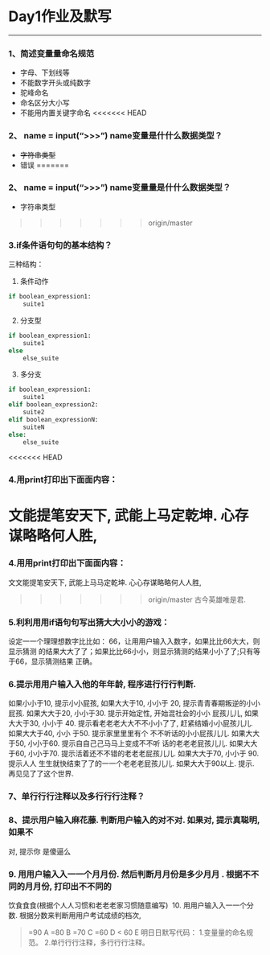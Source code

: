 # Day1作业及默写
---

### 1、简述变量量命名规范
- 字母、下划线等
- 不能数字开头或纯数字
- 驼峰命名
- 命名区分大小写
- 不能用内置关键字命名
<<<<<<< HEAD
### 2、 name = input(“>>>”) name变量是什什么数据类型？
- ~~字符串类型~~ 
- 错误
=======
### 2、 name = input(“>>>”) name变量量是什什么数据类型？
- 字符串类型
>>>>>>> origin/master
### 3.if条件语句句的基本结构？
三种结构：
1. 条件动作
```python
if boolean_expression1:
    suite1
```
2. 分支型
```python
if boolean_expression1:
    suite1
else
    else_suite
```
3. 多分支
```python
if boolean_expression1:
    suite1
elif boolean_expression2:
    suite2
elif boolean_expressionN:
    suiteN
else:
    else_suite
```
<<<<<<< HEAD
### 4.用print打印出下⾯面内容：
文能提笔安天下,
武能上马定乾坤.
心存谋略略何人胜,
=======
### 4.⽤用print打印出下⾯面内容：
⽂文能提笔安天下,
武能上⻢马定乾坤.
⼼心存谋略略何⼈人胜,
>>>>>>> origin/master
古今英雄唯是君.
###  5.利利⽤用if语句句写出猜⼤大⼩小的游戏：
设定⼀一个理理想数字⽐比如： 66，让⽤用户输⼊入数字，如果⽐比66⼤大，则显示猜测
的结果⼤大了了；如果⽐比66⼩小，则显示猜测的结果⼩小了了;只有等于66，显示猜测结果
正确。
### 6.提⽰⽤用户输⼊入他的年年龄, 程序进⾏行行判断.
如果⼩小于10, 提⽰⼩小屁孩, 如果⼤大于10, ⼩小于 20, 提⽰⻘青春期叛逆的⼩小屁孩.
如果⼤大于20, ⼩小于30. 提⽰开始定性, 开始混社会的⼩小 屁孩⼉儿, 如果⼤大于30, ⼩小于
40. 提⽰看⽼老老⼤大不不⼩小了了, 赶紧结婚⼩小屁孩⼉儿. 如果⼤大于40, ⼩小 于50. 提⽰家⾥里里有个
不不听话的⼩小屁孩⼉儿. 如果⼤大于50, ⼩小于60. 提⽰⾃自⼰己⻢马上变成不不听 话的⽼老老屁孩⼉儿.
如果⼤大于60, ⼩小于70. 提⽰活着还不不错的⽼老老屁孩⼉儿. 如果⼤大于70, ⼩小于 90. 提⽰⼈人
⽣生就快结束了了的⼀一个⽼老老屁孩⼉儿. 如果⼤大于90以上. 提⽰. 再⻅见了了这个世界.
### 7、单⾏行行注释以及多⾏行行注释？
### 8、提⽰⽤户输⼊⿇花藤. 判断⽤户输⼊的对不对. 如果对, 提⽰真聪明, 如果不
对, 提⽰你 是傻逼么
### 9. ⽤用户输⼊入⼀一个⽉月份. 然后判断⽉月份是多少⽉月 . 根据不不同的⽉月份, 打印出不不同的
饮⻝⾷食(根据个⼈人习惯和⽼老老家习惯随意编写)
 10. ⽤用户输⼊入⼀一个分数. 根据分数来判断⽤用户考试成绩的档次,  
>=90 A
>=80 B
>=70 C
>=60 D
< 60 E
明⽇日默写代码：
1.变量量的命名规范。
2.单⾏行行注释，多⾏行行注释。
